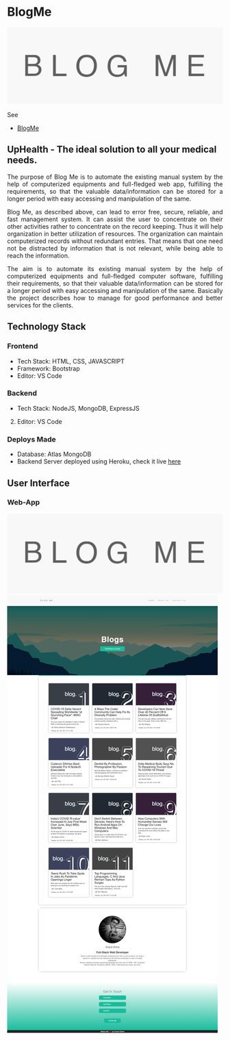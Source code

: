 # BlogMe
![Logo](https://raw.githubusercontent.com/Anand-Sinha/ProjectBlog/main/public/img/Untitled.png)

See
- [BlogMe](https://project-anands-blog.herokuapp.com/)

## UpHealth - The ideal solution to all your medical needs.

<p align="justify">The purpose of Blog Me is to automate the existing manual system by the help of computerized equipments and full-fledged web app, fulfilling the requirements, so that the valuable data/information can be stored for a longer period with easy accessing and manipulation of the same.</p>

<p align="justify">Blog Me, as described above, can lead to error free, secure, reliable, and fast management system. It can assist the user to concentrate on their other activities rather to concentrate on the record keeping. Thus it will help organization in better utilization of resources. The organization can maintain computerized records without redundant entries. That means that one need not be distracted by information that is not relevant, while being able to reach the information.</p>

<p align="justify">The aim is to automate its existing manual system by the help of computerized equipments and full-fledged computer software, fulfilling their requirements, so that their valuable data/information can be stored for a longer period with easy accessing and manipulation of the same. Basically the project describes how to manage for good performance and better services for the clients.</p>

## Technology Stack

### Frontend

- Tech Stack: HTML, CSS, JAVASCRIPT
- Framework: Bootstrap
- Editor: VS Code

### Backend

- Tech Stack: NodeJS, MongoDB, ExpressJS
2. Editor: VS Code

### Deploys Made

- Database: Atlas MongoDB
- Backend Server deployed using Heroku, check it live [here](https://project-anands-blog.herokuapp.com/)

## User Interface
### Web-App

![Image](https://raw.githubusercontent.com/Anand-Sinha/ProjectBlog/main/public/img/image.png)
![Image](https://raw.githubusercontent.com/Anand-Sinha/ProjectBlog/main/public/img/webss.png)
